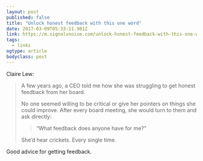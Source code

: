 ```yaml
---
layout: post 
published: false 
title: "Unlock honest feedback with this one word" 
date: 2017-03-09T05:33:11.981Z 
link: https://m.signalvnoise.com/unlock-honest-feedback-with-this-one-word-dcaf3839e7ee#.dxw8pq56x 
tags:
  - links
ogtype: article 
bodyclass: post 
---
```


Claire Lew:

> A few years ago, a CEO told me how she was struggling to get honest feedback from her board.
> 
> No one seemed willing to be critical or give her pointers on things she could improve. After every board meeting, she would turn to them and ask directly:
> 
> > “What feedback does anyone have for me?”
> 
> She’d hear crickets. Every single time.

Good advice for getting feedback.